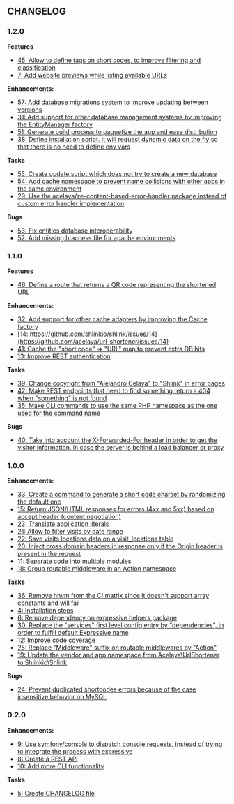 ## CHANGELOG

### 1.2.0

**Features**

* [45: Allow to define tags on short codes, to improve filtering and classification](https://github.com/acelaya/url-shortener/issues/45)
* [7: Add website previews while listing available URLs](https://github.com/acelaya/url-shortener/issues/7)

**Enhancements:**

* [57: Add database migrations system to improve updating between versions](https://github.com/acelaya/url-shortener/issues/57)
* [31: Add support for other database management systems by improving the EntityManager factory](https://github.com/acelaya/url-shortener/issues/31)
* [51: Generate build process to paquetize the app and ease distribution](https://github.com/acelaya/url-shortener/issues/51)
* [38: Define installation script. It will request dynamic data on the fly so that there is no need to define env vars](https://github.com/acelaya/url-shortener/issues/38)

**Tasks**

* [55: Create update script which does not try to create a new database](https://github.com/acelaya/url-shortener/issues/55)
* [54: Add cache namespace to prevent name collisions with other apps in the same environment](https://github.com/acelaya/url-shortener/issues/54)
* [29: Use the acelaya/ze-content-based-error-handler package instead of custom error handler implementation](https://github.com/acelaya/url-shortener/issues/29)

**Bugs**

* [53: Fix entities database interoperability](https://github.com/acelaya/url-shortener/issues/53)
* [52: Add missing htaccess file for apache environments](https://github.com/acelaya/url-shortener/issues/52)

### 1.1.0

**Features**

* [46: Define a route that returns a QR code representing the shortened URL](https://github.com/acelaya/url-shortener/issues/46)

**Enhancements:**

* [32: Add support for other cache adapters by improving the Cache factory](https://github.com/acelaya/url-shortener/issues/32)
* [14: https://github.com/shlinkio/shlink/issues/14](https://github.com/acelaya/url-shortener/issues/14)
* [41: Cache the "short code" => "URL" map to prevent extra DB hits](https://github.com/acelaya/url-shortener/issues/41)
* [13: Improve REST authentication](https://github.com/acelaya/url-shortener/issues/13)

**Tasks**

* [39: Change copyright from "Alejandro Celaya" to "Shlink" in error pages](https://github.com/acelaya/url-shortener/issues/39)
* [42: Make REST endpoints that need to find something return a 404 when "something" is not found](https://github.com/acelaya/url-shortener/issues/42)
* [35: Make CLI commands to use the same PHP namespace as the one used for the command name](https://github.com/acelaya/url-shortener/issues/35)

**Bugs**

* [40: Take into account the X-Forwarded-For header in order to get the visitor information, in case the server is behind a load balancer or proxy](https://github.com/acelaya/url-shortener/issues/40)

### 1.0.0

**Enhancements:**

* [33: Create a command to generate a short code charset by randomizing the default one](https://github.com/acelaya/url-shortener/issues/33)
* [15: Return JSON/HTML responses for errors (4xx and 5xx) based on accept header (content negotiation)](https://github.com/acelaya/url-shortener/issues/15)
* [23: Translate application literals](https://github.com/acelaya/url-shortener/issues/23)
* [21: Allow to filter visits by date range](https://github.com/acelaya/url-shortener/issues/21)
* [22: Save visits locations data on a visit_locations table](https://github.com/acelaya/url-shortener/issues/22)
* [20: Inject cross domain headers in response only if the Origin header is present in the request](https://github.com/acelaya/url-shortener/issues/20)
* [11: Separate code into multiple modules](https://github.com/acelaya/url-shortener/issues/11)
* [18: Group routable middleware in an Action namespace](https://github.com/acelaya/url-shortener/issues/18)

**Tasks**

* [36: Remove hhvm from the CI matrix since it doesn't support array constants and will fail](https://github.com/acelaya/url-shortener/issues/36)
* [4: Installation steps](https://github.com/acelaya/url-shortener/issues/4)
* [6: Remove dependency on expressive helpers package](https://github.com/acelaya/url-shortener/issues/6)
* [30: Replace the "services" first level config entry by "dependencies", in order to fulfill default Expressive name](https://github.com/acelaya/url-shortener/issues/30)
* [12: Improve code coverage](https://github.com/acelaya/url-shortener/issues/12)
* [25: Replace "Middleware" suffix on routable middlewares by "Action"](https://github.com/acelaya/url-shortener/issues/25)
* [19: Update the vendor and app namespace from Acelaya\UrlShortener to Shlinkio\Shlink](https://github.com/acelaya/url-shortener/issues/19)

**Bugs**

* [24: Prevent duplicated shortcodes errors because of the case insensitive behavior on MySQL](https://github.com/acelaya/url-shortener/issues/24)

### 0.2.0

**Enhancements:**

* [9: Use symfony/console to dispatch console requests, instead of trying to integrate the process with expressive](https://github.com/acelaya/url-shortener/issues/9)
* [8: Create a REST API](https://github.com/acelaya/url-shortener/issues/8)
* [10: Add more CLI functionality](https://github.com/acelaya/url-shortener/issues/10)

**Tasks**

* [5: Create CHANGELOG file](https://github.com/acelaya/url-shortener/issues/5)
